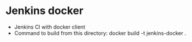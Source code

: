 # Jenkins docker
* Jenkins CI with docker client
* Command to build from this directory:
docker build -t jenkins-docker .
